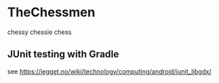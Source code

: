 # TheChessmen
chessy chessie chess

## JUnit testing with Gradle

see https://iegget.no/wiki/technology/computing/android/junit_libgdx/
